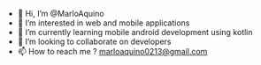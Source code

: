 - 👋 Hi, I’m @MarloAquino
- 👀 I’m interested in web and mobile applications
- 🌱 I’m currently learning mobile android development using kotlin
- 💞️ I’m looking to collaborate on developers
- 📫 How to reach me ? marloaquino0213@gmail.com

<!---
MarloAquino/MarloAquino is a ✨ special ✨ repository because its `README.md` (this file) appears on your GitHub profile.
You can click the Preview link to take a look at your changes.
--->
